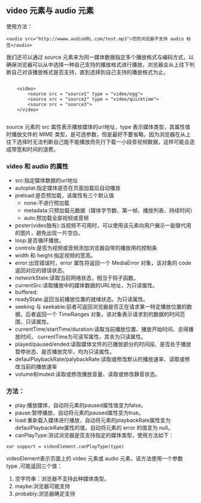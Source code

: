 ## video 元素与 audio 元素

使用方法：

```
<audio src="http://wwww.audioURL.com/test.mp3">您的浏览器不支持 audio 标签</audio>
```

我们还可以通过 source 元素来为同一媒体数据指定多个播放格式与编码方式，以确保浏览器可以从中选择一种自己支持的播放格式进行播放，浏览器会从上往下判断自己对该播放格式是否支持，直到选择到自己支持的播放格式为止。

```

    <video>
        <source src = "source1" type = "video/ogg"> 
        <source src = "source2" type = "video/quicktime"> 
        <source src = "source3"> 
    </video>
    
```

source 元素的 src 属性表示播放媒体的url地址，type 表示媒体类型，其属性值时播放文件的 MIME 类型，是可选参数，但是最好不要省略，因为浏览器在从上往下选择时无法判断自己能不能播放而先行下载一小段音视频数据，这样可能会造成带宽和时间的浪费。

### video 和 audio 的属性

* src:指定媒体数据的url地址
* autoplat:指定媒体是否在页面加载后自动播放
* preload:是否预加载，该属性有三个默认值
	* none:不进行预加载
	* metadata:只预加载元数据（媒体字节数、第一帧、播放列表、持续时间）
	* auto:预加载全部视频或音频
* poster(video独有):当视频不可用时，可以使用该元素向用户展示一副替代用的图片，避免出现一片空白。
* loop:是否循环播放。
* controls:是否为视频或音频添加浏览器自带的播放用的控制条
* width 和 height:指定视频的宽高。
* error:出现错误时，error 属性将返回一个 MediaError 对象，该对象的 code 返回对应的错误状态。
* networkState:读取当前网络状态，相当于钩子函数。
* currentSrc:读取播放中的媒体数据的URL地址，为只读属性。
* buffered:
* readyState:返回当前播放位置的就绪状态。为只读属性。
* seeking 与 seekable:前者可返回浏览器是否正在请求某一特定播放位置的数据，后者返回一个 TimeRanges 对象，该对象表示请求到的数据的时间范围，只读属性。
* currentTime/startTime/duration:读取当前播放位置、播放开始时间、总得播放时间， currentTime为可读写属性，其余为只读属性。
* played/paused/ended:读取媒体文件的已播放部分的时间段、是否处于播放暂停状态、是否播放完毕，均为只读属性。
* defaulPlaybackRate/palybackRate:读取或修改默认的播放速率、读取或修改当前的播放速率
* volume和muted:读取或修改播放音量、读取或修改静音状态。


### 方法：
* play:播放媒体，自动将元素的paused属性值变为false。
* pause:暂停播放，自动将元素的paused属性变为true。
* load:重新载入媒体进行播放，自动将元素的playbackRate属性变为defaulPlaybackRate属性的值，自动将元素的 error 的值变为 null。
* canPlayType:测试浏览器是否支持指定的媒体类型，使用方法如下：

```
var support = videoElement.canPlayType(type)
```

videoElement表示页面上的 video 元素或 audio 元素，该方法使用一个参数 type ,可能返回三个值：

1. 空字符串：浏览器不支持此种媒体类型。
2. maybe:浏览器可能支持
3. probably:浏览器确定支持